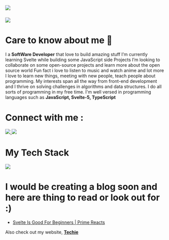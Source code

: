 <img align="left" src="https://visitor-badge.laobi.icu/badge?page_id=salesp07.salesp07" />

<h1 align="left">
    <img src="https://readme-typing-svg.herokuapp.com/?font=Righteous&size=35&center=true&vCenter=true&width=500&height=70&duration=4000&lines=Hi+There!+👋;+I'm+Wisdom+🤟🚀;" />
</h1>



# Care to know about me 👀
I a **SoftWare Developer** that love to build amazing stuff 
I’m currently learning Svelte while building some JavaScript side Projects 
I’m looking to collaborate on some open-source projects and learn more about the open source world Fun fact i love to listen to music and watch anime and lot more 
I love to learn new things, meeting with new people, teach people about programming.
My interests span all the way from front-end development and I thrive on solving challenges in algorithms and data structures. 
I do all sorts of programming in my free time. I'm well versed in programming languages such as **JavaScript, Svelte-5, TypeScript** 

# Connect with me :
<div align="left"> 
  <a href="mailto:wisdommatthew08@gmail.com">
    <img src="https://img.shields.io/badge/Gmail-333333?style=for-the-badge&logo=gmail&logoColor=red" />
  </a>
  <a href=" " target="_blank">
     <img src="https://img.shields.io/badge/Portfolio-FF5722?style=for-the-badge&logo=todoist&logoColor=white" target="_blank" /> <!-- sqlite, safari, google-chrome are other good icon options -->
  </a>
</div>

 # My Tech Stack 
<div align="left">
<img src="https://skillicons.dev/icons?i=svelte,tailwind,javascript,git,typescript,express,nodejs,golang,supabase,linux,mint,mongodb,webstorm,vscode" width={100}/><br>
</div>

# I would be creating a blog soon and here are thing to read or look out for :)
  - [Svelte Is Good For Beginners | Prime Reacts](https://www.youtube.com/watch?v=28NFyGwPHWY)

Also check out my website, [**Techie**]()

<!---
Techie084/Techie084 is a ✨ special ✨ repository because its `README.md` (this file) appears on your GitHub profile.
You can click the Preview link to take a look at your changes.
--->

